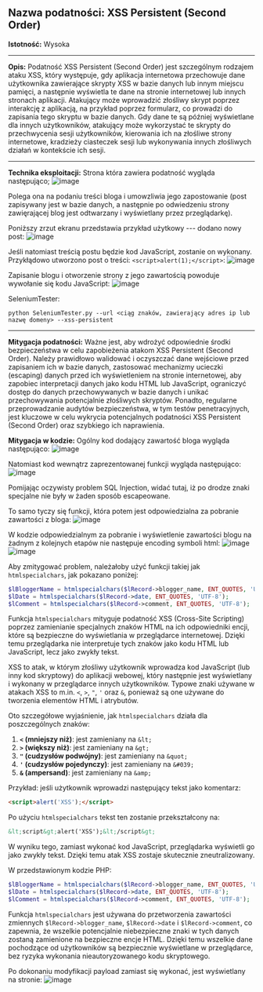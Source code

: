 ## Nazwa podatności: XSS Persistent (Second Order)

**Istotność:** Wysoka

---

**Opis:**
Podatność XSS Persistent (Second Order) jest szczególnym rodzajem ataku XSS, który występuje, gdy aplikacja internetowa przechowuje dane użytkownika zawierające skrypty XSS w bazie danych lub innym miejscu pamięci, a następnie wyświetla te dane na stronie internetowej lub innych stronach aplikacji. Atakujący może wprowadzić złośliwy skrypt poprzez interakcję z aplikacją, na przykład poprzez formularz, co prowadzi do zapisania tego skryptu w bazie danych. Gdy dane te są później wyświetlane dla innych użytkowników, atakujący może wykorzystać te skrypty do przechwycenia sesji użytkowników, kierowania ich na złośliwe strony internetowe, kradzieży ciasteczek sesji lub wykonywania innych złośliwych działań w kontekście ich sesji.

---

**Technika eksploitacji:**
Strona która zawiera podatność wygląda następująco;
![image](https://github.com/GrzechuG/PWR-CBE-BAW-mutillidae-2024/assets/28838004/86bf509f-d4d8-4cad-af76-9e88f095fd9f)

Polega ona na podaniu treści bloga i umowzliwia jego zapostowanie (post zapisywany jest w bazie danych, a następnie po odwiedzeniu strony zawięrającej blog jest odtwarzany i wyświetlany przez przeglądarkę).

Poniższy zrzut ekranu przedstawia przykład użytkowy --- dodano nowy post:
![image](https://github.com/GrzechuG/PWR-CBE-BAW-mutillidae-2024/assets/28838004/9fddc56b-9169-4ee8-9f04-61ba39960db5)

Jeśli natomiast treścią postu będzie kod JavaScript, zostanie on wykonany. Przykłądowo utworzono post o treści: `<script>alert(1);</script>`:
![image](https://github.com/GrzechuG/PWR-CBE-BAW-mutillidae-2024/assets/28838004/e7bc909c-6fd3-41b0-9799-a969b6ed688e)

Zapisanie blogu i otworzenie strony z jego zawartością powoduje wywołanie się kodu JavaScript:
![image](https://github.com/GrzechuG/PWR-CBE-BAW-mutillidae-2024/assets/28838004/39fb0aeb-0fe8-4064-b394-3449a54eca6a)

SeleniumTester:
```
python SeleniumTester.py --url <ciąg znaków, zawierający adres ip lub nazwę domeny> --xss-persistent
```

---

**Mitygacja podatności:**
Ważne jest, aby wdrożyć odpowiednie środki bezpieczeństwa w celu zapobieżenia atakom XSS Persistent (Second Order). Należy prawidłowo walidować i oczyszczać dane wejściowe przed zapisaniem ich w bazie danych, zastosować mechanizmy ucieczki (escaping) danych przed ich wyświetleniem na stronie internetowej, aby zapobiec interpretacji danych jako kodu HTML lub JavaScript, ograniczyć dostęp do danych przechowywanych w bazie danych i unikać przechowywania potencjalnie złośliwych skryptów. Ponadto, regularne przeprowadzanie audytów bezpieczeństwa, w tym testów penetracyjnych, jest kluczowe w celu wykrycia potencjalnych podatności XSS Persistent (Second Order) oraz szybkiego ich naprawienia.

**Mitygacja w kodzie:**
Ogólny kod dodający zawartość bloga wygląda następująco:
![image](https://github.com/GrzechuG/PWR-CBE-BAW-mutillidae-2024/assets/28838004/867b9dc1-fbdf-44f8-a824-c12cfcd389d7)

Natomiast kod wewnątrz zaprezentowanej funkcji wygląda następująco:
![image](https://github.com/GrzechuG/PWR-CBE-BAW-mutillidae-2024/assets/28838004/8a0c1403-2371-43e1-ae58-bb717cd706d0)

Pomijając oczywisty problem SQL Injection, widać tutaj, iż po drodze znaki specjalne nie były w żaden sposób escapeowane.

To samo tyczy się funkcji, która potem jest odpowiedzialna za pobranie zawartości z bloga:
![image](https://github.com/GrzechuG/PWR-CBE-BAW-mutillidae-2024/assets/28838004/fa651161-ce77-4887-9662-b72a04f2ae90)

W kodzie odpowiedzialnym za pobranie i wyświetlenie zawartości blogu na żadnym z kolejnych etapów nie następuje encoding symboli html:
![image](https://github.com/GrzechuG/PWR-CBE-BAW-mutillidae-2024/assets/28838004/65bc65d3-a379-4402-a296-64edc2a91d1d)
![image](https://github.com/GrzechuG/PWR-CBE-BAW-mutillidae-2024/assets/28838004/0be4377b-4050-4d4c-8fda-5fd16185b655)

Aby zmitygować problem, należałoby użyć funkcji takiej jak `htmlspecialchars`, jak pokazano poniżej:
```php
$lBloggerName = htmlspecialchars($lRecord->blogger_name, ENT_QUOTES, 'UTF-8');
$lDate = htmlspecialchars($lRecord->date, ENT_QUOTES, 'UTF-8');
$lComment = htmlspecialchars($lRecord->comment, ENT_QUOTES, 'UTF-8');
```

Funkcja `htmlspecialchars` mityguje podatność XSS (Cross-Site Scripting) poprzez zamienianie specjalnych znaków HTML na ich odpowiedniki encji, które są bezpieczne do wyświetlania w przeglądarce internetowej. Dzięki temu przeglądarka nie interpretuje tych znaków jako kodu HTML lub JavaScript, lecz jako zwykły tekst.

XSS to atak, w którym złośliwy użytkownik wprowadza kod JavaScript (lub inny kod skryptowy) do aplikacji webowej, który następnie jest wyświetlany i wykonany w przeglądarce innych użytkowników. Typowe znaki używane w atakach XSS to m.in. `<`, `>`, `"`, `'` oraz `&`, ponieważ są one używane do tworzenia elementów HTML i atrybutów.

Oto szczegółowe wyjaśnienie, jak `htmlspecialchars` działa dla poszczególnych znaków:

1. **`<` (mniejszy niż)**: jest zamieniany na `&lt;`
2. **`>` (większy niż)**: jest zamieniany na `&gt;`
3. **`"` (cudzysłów podwójny)**: jest zamieniany na `&quot;`
4. **`'` (cudzysłów pojedynczy)**: jest zamieniany na `&#039;`
5. **`&` (ampersand)**: jest zamieniany na `&amp;`

Przykład: jeśli użytkownik wprowadzi następujący tekst jako komentarz:

```html
<script>alert('XSS');</script>
```

Po użyciu `htmlspecialchars` tekst ten zostanie przekształcony na:

```html
&lt;script&gt;alert('XSS');&lt;/script&gt;
```

W wyniku tego, zamiast wykonać kod JavaScript, przeglądarka wyświetli go jako zwykły tekst. Dzięki temu atak XSS zostaje skutecznie zneutralizowany.

W przedstawionym kodzie PHP:

```php
$lBloggerName = htmlspecialchars($lRecord->blogger_name, ENT_QUOTES, 'UTF-8');
$lDate = htmlspecialchars($lRecord->date, ENT_QUOTES, 'UTF-8');
$lComment = htmlspecialchars($lRecord->comment, ENT_QUOTES, 'UTF-8');
```

Funkcja `htmlspecialchars` jest używana do przetworzenia zawartości zmiennych `$lRecord->blogger_name`, `$lRecord->date` i `$lRecord->comment`, co zapewnia, że wszelkie potencjalnie niebezpieczne znaki w tych danych zostaną zamienione na bezpieczne encje HTML. Dzięki temu wszelkie dane pochodzące od użytkowników są bezpiecznie wyświetlane w przeglądarce, bez ryzyka wykonania nieautoryzowanego kodu skryptowego.

Po dokonaniu modyfikacji payload zamiast się wykonać, jest wyświetlany na stronie:
![image](https://github.com/GrzechuG/PWR-CBE-BAW-mutillidae-2024/assets/28838004/cf529d4a-b95c-431e-8083-fe687ad5c42a)
